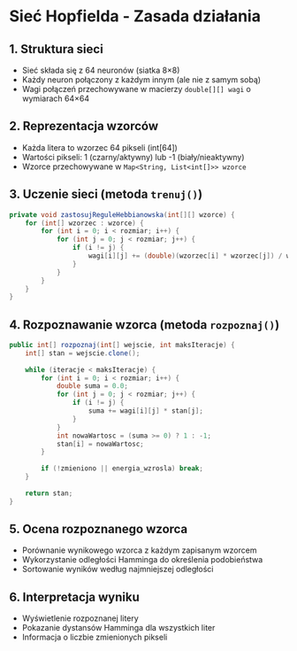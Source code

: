 # Sieć Hopfielda - Zasada działania

## 1. Struktura sieci
- Sieć składa się z 64 neuronów (siatka 8×8)
- Każdy neuron połączony z każdym innym (ale nie z samym sobą)
- Wagi połączeń przechowywane w macierzy `double[][] wagi` o wymiarach 64×64

## 2. Reprezentacja wzorców
- Każda litera to wzorzec 64 pikseli (int[64])
- Wartości pikseli: 1 (czarny/aktywny) lub -1 (biały/nieaktywny)
- Wzorce przechowywane w `Map<String, List<int[]>> wzorce`

## 3. Uczenie sieci (metoda `trenuj()`)

```java
private void zastosujReguleHebbianowska(int[][] wzorce) {
    for (int[] wzorzec : wzorce) {
        for (int i = 0; i < rozmiar; i++) {
            for (int j = 0; j < rozmiar; j++) {
                if (i != j) {
                    wagi[i][j] += (double)(wzorzec[i] * wzorzec[j]) / wzorce.length;
                }
            }
        }
    }
}
```

## 4. Rozpoznawanie wzorca (metoda `rozpoznaj()`)

```java
public int[] rozpoznaj(int[] wejscie, int maksIteracje) {
    int[] stan = wejscie.clone();
    
    while (iteracje < maksIteracje) {
        for (int i = 0; i < rozmiar; i++) {
            double suma = 0.0;
            for (int j = 0; j < rozmiar; j++) {
                if (i != j) {
                    suma += wagi[i][j] * stan[j];
                }
            }
            int nowaWartosc = (suma >= 0) ? 1 : -1;
            stan[i] = nowaWartosc;
        }
        
        if (!zmieniono || energia_wzrosla) break;
    }
    
    return stan;
}
```

## 5. Ocena rozpoznanego wzorca
- Porównanie wynikowego wzorca z każdym zapisanym wzorcem
- Wykorzystanie odległości Hamminga do określenia podobieństwa
- Sortowanie wyników według najmniejszej odległości

## 6. Interpretacja wyniku
- Wyświetlenie rozpoznanej litery
- Pokazanie dystansów Hamminga dla wszystkich liter
- Informacja o liczbie zmienionych pikseli
